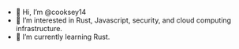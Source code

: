 - 👋 Hi, I’m @cooksey14
- 👀 I’m interested in Rust, Javascript, security, and cloud computing infrastructure.
- 🌱 I’m currently learning Rust.

<!---
cooksey14/cooksey14 is a ✨ special ✨ repository because its `README.md` (this file) appears on your GitHub profile.
You can click the Preview link to take a look at your changes.
--->
